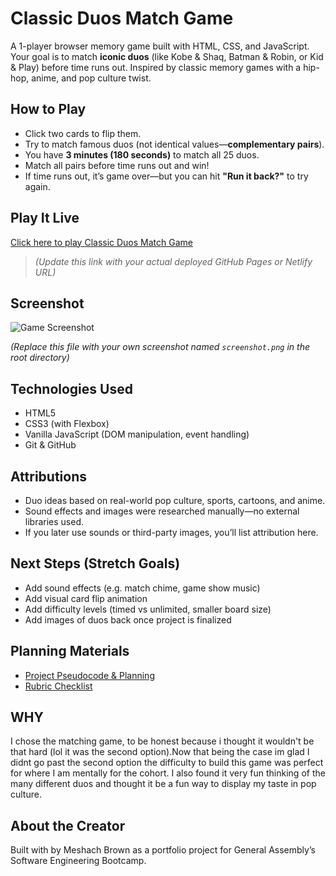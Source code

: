 #  Classic Duos Match Game
A 1-player browser memory game built with HTML, CSS, and JavaScript. Your goal is to match **iconic duos** (like Kobe & Shaq, Batman & Robin, or Kid & Play) before time runs out. Inspired by classic memory games with a hip-hop, anime, and pop culture twist.

##  How to Play

- Click two cards to flip them.
- Try to match famous duos (not identical values—**complementary pairs**).
- You have **3 minutes (180 seconds)** to match all 25 duos.
- Match all pairs before time runs out and win!
- If time runs out, it’s game over—but you can hit **"Run it back?"** to try again.

##  Play It Live

 [Click here to play Classic Duos Match Game](https://MeshachB.github.io/classic-duos-match/)

> _(Update this link with your actual deployed GitHub Pages or Netlify URL)_

##   Screenshot

![Game Screenshot](screenshot.png)

_(Replace this file with your own screenshot named `screenshot.png` in the root directory)_

##  Technologies Used

- HTML5
- CSS3 (with Flexbox)
- Vanilla JavaScript (DOM manipulation, event handling)
- Git & GitHub

##  Attributions

- Duo ideas based on real-world pop culture, sports, cartoons, and anime.
- Sound effects and images were researched manually—no external libraries used.
- If you later use sounds or third-party images, you’ll list attribution here.

##  Next Steps (Stretch Goals)

- Add sound effects (e.g. match chime, game show music)
- Add visual card flip animation
- Add difficulty levels (timed vs unlimited, smaller board size)
- Add images of duos back once project is finalized

##  Planning Materials

- [Project Pseudocode & Planning](https://docs.google.com/document/d/1Tf2KQTht0KrNpl1TIql84MY1HrrFbrxaQ-GxxANEC1s/edit?tab=t.0)
- [Rubric Checklist](https://app.slack.com/client/E02F6T0S7PD/C091J0RGRQ8)

## WHY 
I chose the matching game, to be honest because i thought it wouldn't be that hard (lol it was the second option).Now that being the case im glad I didnt go past the second option the difficulty to build this game was perfect for where I am mentally for the cohort. I also found it very fun thinking of the many different duos and thought it be a fun way to display my taste in pop culture. 


##  About the Creator

Built with  by Meshach Brown as a portfolio project for General Assembly’s Software Engineering Bootcamp.

